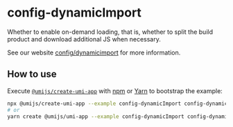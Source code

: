 # config-dynamicImport

Whether to enable on-demand loading, that is, whether to split the build product and download additional JS when necessary.

See our website [config/dynamicimport](https://umijs.org/config#dynamicimport) for more information.

## How to use

Execute [`@umijs/create-umi-app`](https://github.com/umijs/umi/tree/master/packages/create-umi-app) with [npm](https://docs.npmjs.com/cli/init) or [Yarn](https://yarnpkg.com/lang/en/docs/cli/create/) to bootstrap the example:

```bash
npx @umijs/create-umi-app --example config-dynamicImport config-dynamicImport-app
# or
yarn create @umijs/umi-app --example config-dynamicImport config-dynamicImport-app
```
